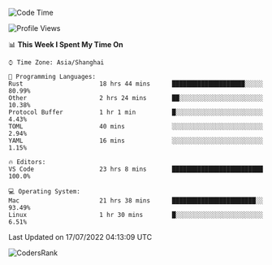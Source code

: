 <!--START_SECTION:waka-->
![Code Time](http://img.shields.io/badge/Code%20Time-1%2C506%20hrs%204%20mins-blue)

![Profile Views](http://img.shields.io/badge/Profile%20Views-17-blue)

📊 **This Week I Spent My Time On** 

```text
⌚︎ Time Zone: Asia/Shanghai

💬 Programming Languages: 
Rust                     18 hrs 44 mins      ████████████████████░░░░░   80.99% 
Other                    2 hrs 24 mins       ██░░░░░░░░░░░░░░░░░░░░░░░   10.38% 
Protocol Buffer          1 hr 1 min          █░░░░░░░░░░░░░░░░░░░░░░░░   4.43% 
TOML                     40 mins             ░░░░░░░░░░░░░░░░░░░░░░░░░   2.94% 
YAML                     16 mins             ░░░░░░░░░░░░░░░░░░░░░░░░░   1.15%

🔥 Editors: 
VS Code                  23 hrs 8 mins       █████████████████████████   100.0%

💻 Operating System: 
Mac                      21 hrs 38 mins      ███████████████████████░░   93.49% 
Linux                    1 hr 30 mins        █░░░░░░░░░░░░░░░░░░░░░░░░   6.51%

```


 Last Updated on 17/07/2022 04:13:09 UTC
<!--END_SECTION:waka-->

![CodersRank](https://cr-skills-chart-widget.azurewebsites.net/api/api?username=BugenZhao&padding=16&tooltip=true&branding=false&sort-by-score=true&skills=Rust%2C%20Swift%2C%20C%2C%20TypeScript%2C%20Java%2C%20Go%2C%20Dart%2C%20C%2B%2B%2C%20Python%2C%20Assembly%2C%20Shell%2C%20Kotlin)
